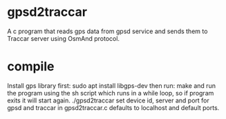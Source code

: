 # gpsd2traccar
A c program that reads gps data from gpsd service and sends them to Traccar server using OsmAnd protocol.
# compile
Install gps library first:
sudo apt install libgps-dev
then run:
make
and run the program using the sh script which runs in a while loop, so if program exits it will start again.
./gpsd2traccar
set device id, server and port for gpsd and traccar in gpsd2traccar.c defaults to localhost and default ports.
